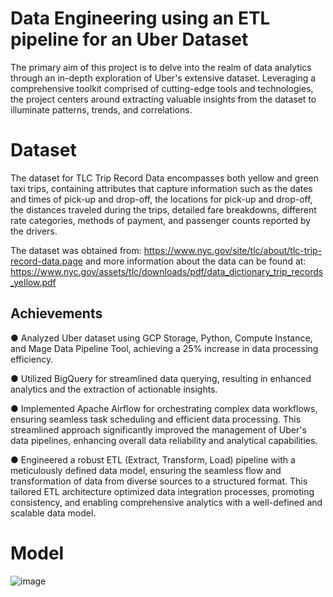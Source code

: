 # Data Engineering using an ETL pipeline for an Uber Dataset

The primary aim of this project is to delve into the realm of data analytics through an in-depth exploration of Uber's extensive dataset. Leveraging a comprehensive toolkit comprised of cutting-edge tools and technologies, the project centers around extracting valuable insights from the dataset to illuminate patterns, trends, and correlations.

# Dataset

The dataset for TLC Trip Record Data encompasses both yellow and green taxi trips, containing attributes that capture information such as the dates and times of pick-up and drop-off, the locations for pick-up and drop-off, the distances traveled during the trips, detailed fare breakdowns, different rate categories, methods of payment, and passenger counts reported by the drivers.

The dataset was obtained from:  https://www.nyc.gov/site/tlc/about/tlc-trip-record-data.page and more information about the data can be found at: https://www.nyc.gov/assets/tlc/downloads/pdf/data_dictionary_trip_records_yellow.pdf

## Achievements

●	  Analyzed Uber dataset using GCP Storage, Python, Compute Instance, and Mage Data Pipeline Tool, achieving a 25% increase in data processing efficiency.

●	  Utilized BigQuery for streamlined data querying, resulting in enhanced analytics and the extraction of actionable insights.

●  Implemented Apache Airflow for orchestrating complex data workflows, ensuring seamless task scheduling and efficient data processing. This streamlined approach significantly improved the management of Uber's data pipelines, enhancing overall data reliability and analytical capabilities.

●   Engineered a robust ETL (Extract, Transform, Load) pipeline with a meticulously defined data model, ensuring the seamless flow and transformation of data from diverse sources to a structured format. This tailored ETL architecture optimized data integration processes, promoting consistency, and enabling comprehensive analytics with a well-defined and scalable data model.


# Model
![image](https://github.com/jzuluaga02/uber-etl-project/assets/114960212/acec3bfd-7f8f-4f74-919b-9e9d1a5175e6)

